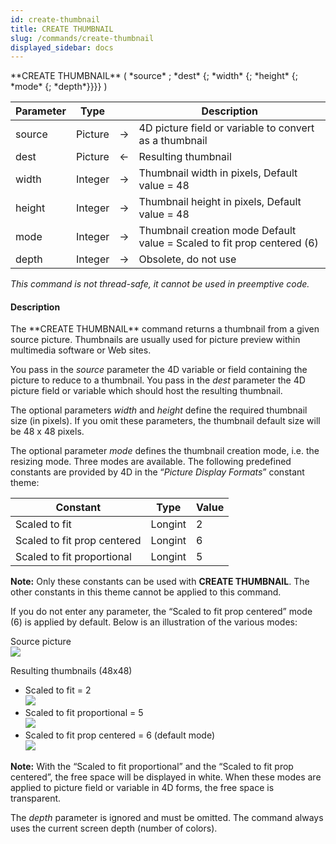 ```yaml
---
id: create-thumbnail
title: CREATE THUMBNAIL
slug: /commands/create-thumbnail
displayed_sidebar: docs
---
```


<!--REF #_command_.CREATE THUMBNAIL.Syntax-->**CREATE THUMBNAIL** ( *source* ; *dest* {; *width* {; *height* {; *mode* {; *depth*}}}} )<!-- END REF-->
<!--REF #_command_.CREATE THUMBNAIL.Params-->
| Parameter | Type |  | Description |
| --- | --- | --- | --- |
| source | Picture | &#8594;  | 4D picture field or variable to convert as a thumbnail |
| dest | Picture | &#8592; | Resulting thumbnail |
| width | Integer | &#8594;  | Thumbnail width in pixels, Default value = 48 |
| height | Integer | &#8594;  | Thumbnail height in pixels, Default value = 48 |
| mode | Integer | &#8594;  | Thumbnail creation mode Default value = Scaled to fit prop centered (6) |
| depth | Integer | &#8594;  | Obsolete, do not use |

<!-- END REF-->

*This command is not thread-safe, it cannot be used in preemptive code.*


#### Description 

<!--REF #_command_.CREATE THUMBNAIL.Summary-->The **CREATE THUMBNAIL** command returns a thumbnail from a given source picture.<!-- END REF--> Thumbnails are usually used for picture preview within multimedia software or Web sites.

You pass in the *source* parameter the 4D variable or field containing the picture to reduce to a thumbnail. You pass in the *dest* parameter the 4D picture field or variable which should host the resulting thumbnail.

The optional parameters *width* and *height* define the required thumbnail size (in pixels). If you omit these parameters, the thumbnail default size will be 48 x 48 pixels.

The optional parameter *mode* defines the thumbnail creation mode, i.e. the resizing mode. Three modes are available. The following predefined constants are provided by 4D in the “*Picture Display Formats*” constant theme:

| Constant                    | Type    | Value |
| --------------------------- | ------- | ----- |
| Scaled to fit               | Longint | 2     |
| Scaled to fit prop centered | Longint | 6     |
| Scaled to fit proportional  | Longint | 5     |

**Note:** Only these constants can be used with **CREATE THUMBNAIL**. The other constants in this theme cannot be applied to this command. 

If you do not enter any parameter, the “Scaled to fit prop centered” mode (6) is applied by default. Below is an illustration of the various modes:

Source picture   
![](../assets/en/commands/pict27911.en.png)

Resulting thumbnails (48x48)

* Scaled to fit = 2  
![](../assets/en/commands/pict27912.en.png)
* Scaled to fit proportional = 5  
![](../assets/en/commands/pict27913.en.png)
* Scaled to fit prop centered = 6 (default mode)  
![](../assets/en/commands/pict27914.en.png)

**Note:** With the “Scaled to fit proportional” and the “Scaled to fit prop centered”, the free space will be displayed in white. When these modes are applied to picture field or variable in 4D forms, the free space is transparent.

The *depth* parameter is ignored and must be omitted. The command always uses the current screen depth (number of colors). 
